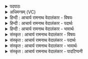 <details><summary>पदपाठः</summary>

अ꣣भि꣢। द्रो꣡णा꣢꣯नि। ब꣣भ्र꣡वः꣢। शु꣣क्रा꣢। ऋ꣣त꣡स्य꣢। धा꣡र꣢꣯या। वा꣡ज꣢꣯म्। गो꣡म꣢꣯न्तम्। अ꣡क्षरन्। ७६५।
</details>

<details><summary>अधिमन्त्रम् (VC)</summary>

- पवमानः सोमः
- त्रित आप्त्यः
- गायत्री
- षड्जः
</details>

<details><summary>हिन्दी : आचार्य रामनाथ वेदालंकार - विषयः</summary>

अगले मन्त्र में विद्वान् आचार्य के द्वारा दिये जाते हुए ज्ञानरसों का वर्णन है।
</details>

<details><summary>हिन्दी : आचार्य रामनाथ वेदालंकार - पदार्थः</summary>

पदार्थान्वयभाषाः -  आचार्य से दिये जाते हुए(बभ्रवः)धारण-पोषण करनेवाले, (शुक्राः)पवित्र और प्रदीप्त ज्ञानरसरूप सोम(ऋतस्य)सत्य की(धारया)धारा के साथ(द्रोणानि)शिष्यों के हृदय-रूप द्रोण-कलशों को(अभि)लक्ष्य करके तीव्रता से बहते हैं और(गोमन्तम्)प्रकाशमय(वाजम्)आत्मबल को(अक्षरन्)स्रवित करते हैं ॥२॥
</details>

<details><summary>हिन्दी : आचार्य रामनाथ वेदालंकार - भावार्थः</summary>

भावार्थभाषाः -  सुयोग्य आचार्य को पाकर विद्यार्थी लोग विद्यावान्,विवेकवान्,सत्यवान्,ज्योतिष्मान्,पवित्रहृदय तथा आत्मबलयुक्त होवें ॥२॥
</details>

<details><summary>संस्कृत : आचार्य रामनाथ वेदालंकार - विषयः</summary>

अथ विदुषाऽऽचार्येण दीयमानान् ज्ञानरसान् वर्णयति।
</details>

<details><summary>संस्कृत : आचार्य रामनाथ वेदालंकार - पदार्थः</summary>

पदार्थान्वयभाषाः -  आचार्येण प्रदीयमानाः(बभ्रवः)धारण-पोषणकर्त्तारः।[डुभृञ् धारणपोषणयोः,जुहोत्यादिः। बिभर्ति इति बभ्रुः। ‘कुर्भ्रश्च उ० १।२२’ इति कुः प्रत्ययः धातोश्च द्वित्वम्।] (शुक्राः)पवित्राः दीप्ताः वा ज्ञानरसरूपाः सोमाः।[शुचिर् पूतीभावे दिवादिः। शोचतिः ज्वलतिकर्मा निघं० १।१६,शोचिष् शब्दस्य दीप्तिनामसु पाठात्(निघं० १।१७)दीप्त्यर्थोऽपि। ऋज्रेन्द्र उ० २।१९ इति रन् प्रत्ययः। शुच्यते पवित्रीभवति,शोचति दीप्यते वा यः स शुक्रः।] (ऋतस्य)सत्यस्य(धारया)प्रवाहसन्तत्या(द्रोणानि)शिष्याणां हृदयरूपान् द्रोणकलशान्(अभि)अभिद्रवन्ति[उपसर्गश्रुतेर्योग्यक्रियाध्याहारः।]किञ्च(गोमन्तम्)प्रकाशवन्तम्(वाजम्)आत्मबलम्(अक्षरन्)स्रावयन्ति ॥२॥
</details>

<details><summary>संस्कृत : आचार्य रामनाथ वेदालंकार - भावार्थः</summary>

भावार्थभाषाः -  सुयोग्यमाचार्यं प्राप्य विद्यार्थिनो विद्यावन्तो विवेकवन्तः सत्यवन्तो ज्योतिष्मन्तः पवित्रहृदया आत्मबलयुक्ताश्च भवेयुः ॥२॥
</details>

<details><summary>संस्कृत : आचार्य रामनाथ वेदालंकार - पादटिप्पनी</summary>

टिप्पणी:   १.ऋ० ९।३३।२
</details>